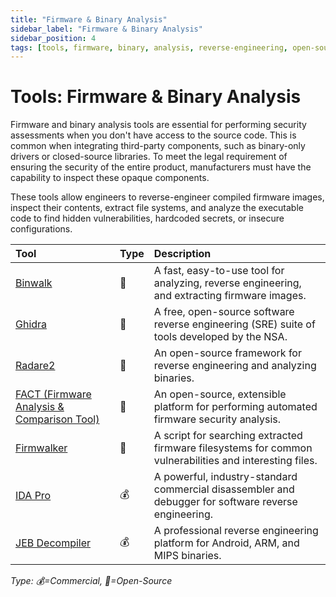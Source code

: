 ```yaml
---
title: "Firmware & Binary Analysis"
sidebar_label: "Firmware & Binary Analysis"
sidebar_position: 4
tags: [tools, firmware, binary, analysis, reverse-engineering, open-source, commercial]
---
```

# Tools: Firmware & Binary Analysis

Firmware and binary analysis tools are essential for performing security assessments when you don't have access to the source code. This is common when integrating third-party components, such as binary-only drivers or closed-source libraries. To meet the legal requirement of ensuring the security of the entire product, manufacturers must have the capability to inspect these opaque components.

These tools allow engineers to reverse-engineer compiled firmware images, inspect their contents, extract file systems, and analyze the executable code to find hidden vulnerabilities, hardcoded secrets, or insecure configurations.

| Tool | Type | Description |
| :--- | :--- | :--- |
| [Binwalk](https://github.com/ReFirmLabs/binwalk) | 🐙 | A fast, easy-to-use tool for analyzing, reverse engineering, and extracting firmware images. |
| [Ghidra](https://ghidra-sre.org/) | 🐙 | A free, open-source software reverse engineering (SRE) suite of tools developed by the NSA. |
| [Radare2](https://radare.org/r/)| 🐙 | An open-source framework for reverse engineering and analyzing binaries. |
| [FACT (Firmware Analysis & Comparison Tool)](https://fkie-cad.github.io/fact_documentation/) | 🐙 | An open-source, extensible platform for performing automated firmware security analysis. |
| [Firmwalker](https://github.com/craigz28/firmwalker) | 🐙 | A script for searching extracted firmware filesystems for common vulnerabilities and interesting files. |
| [IDA Pro](https://hex-rays.com/ida-pro/) | 💰 | A powerful, industry-standard commercial disassembler and debugger for software reverse engineering. |
| [JEB Decompiler](https://www.pnfsoftware.com/) | 💰 | A professional reverse engineering platform for Android, ARM, and MIPS binaries. |

<!-- vale off -->
*Type: 💰=Commercial, 🐙=Open-Source*
<!-- vale on -->
